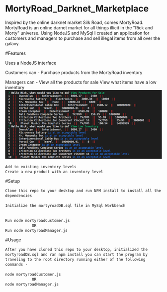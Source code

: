 # MortyRoad_Darknet_Marketplace
 Inspired by the online darknet market Silk Road, comes MortyRoad. MortyRoad is an online darnet market for all things illicit in the "Rick and Morty" universe.  Using NodeJS and MySql I created an application for customers and managers to purchase and sell illegal items from all over the galaxy. 

 #Features

 Uses a NodeJS interface

 Customers can -
    Purchase products from the MortyRoad inventory

 Managers can - 
    View all the products for sale
    View what items have a low inventory
![Alt text](/images/ViewInvLowInv.png "View Products and View Items with Low Inventory")

    Add to existing inventory levels
    Create a new product with an inventory level

#Setup

    Clone this repo to your desktop and run NPM install to install all the dependencies

    Initialize the mortyroadDB.sql file in MySql Workbench


    Run node mortyroadCustomer.js 
                OR
    Run node mortyroadManager.js

#Usage

    After you have cloned this repo to your desktop, initialized the mortyroadDB.sql and ran npm install you can start the program by traveling to the root directory running either of the following commands - 

    node mortyroadCustomer.js 
                OR
    node mortyroadManager.js


